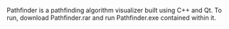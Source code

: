 Pathfinder is a pathfinding algorithm visualizer built using C++ and Qt. To run, download Pathfinder.rar and run Pathfinder.exe contained within it.
